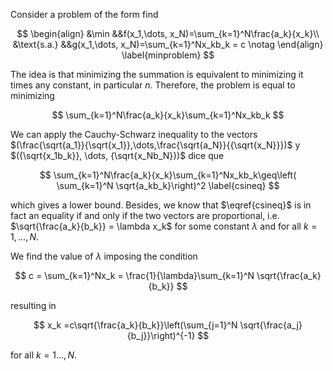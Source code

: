 Consider a problem of the form find


$$
\begin{align}
&\min &&f(x_1,\dots, x_N)=\sum_{k=1}^N\frac{a_k}{x_k}\\
&\text{s.a.} &&g(x_1,\dots, x_N)=\sum_{k=1}^Nx_kb_k = c \notag
\end{align}
\label{minproblem}
$$


The idea is that minimizing the summation is equivalent to minimizing it times any constant, in particular $n$. Therefore, the problem is equal to minimizing


$$
\sum_{k=1}^N\frac{a_k}{x_k}\sum_{k=1}^Nx_kb_k
$$


We can apply the Cauchy-Schwarz inequality to the vectors $(\frac{\sqrt{a_1}}{\sqrt{x_1}},\dots,\frac{\sqrt{a_N}}{{\sqrt{x_N}}})$ y $({\sqrt{x_1b_k}}, \dots, {\sqrt{x_Nb_N}})$ dice que


$$
\sum_{k=1}^N\frac{a_k}{x_k}\sum_{k=1}^Nx_kb_k\geq\left( \sum_{k=1}^N \sqrt{a_kb_k}\right)^2
\label{csineq}
$$


which gives a lower bound. Besides, we know that $\eqref{csineq}$ is in fact an equality if and only if the two vectors are proportional, i.e. $\sqrt{\frac{a_k}{b_k}} = \lambda x_k$ for some constant $\lambda$ and for all $k = 1,\dots, N$. 

We find the value of $\lambda$ imposing the condition


$$
c = \sum_{k=1}^Nx_k = \frac{1}{\lambda}\sum_{k=1}^N \sqrt{\frac{a_k}{b_k}}
$$



resulting in


$$
x_k =c\sqrt{\frac{a_k}{b_k}}\left(\sum_{j=1}^N \sqrt{\frac{a_j}{b_j}}\right)^{-1}
$$


for all $k=1\dots, N$.